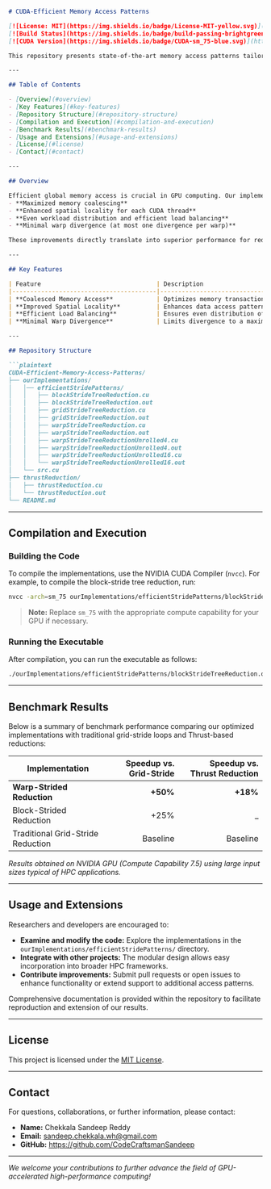 ```markdown
# CUDA-Efficient Memory Access Patterns

[![License: MIT](https://img.shields.io/badge/License-MIT-yellow.svg)](LICENSE)
[![Build Status](https://img.shields.io/badge/build-passing-brightgreen.svg)](https://github.com/username/repository)
[![CUDA Version](https://img.shields.io/badge/CUDA-sm_75-blue.svg)](https://developer.nvidia.com/cuda-zone)

This repository presents state-of-the-art memory access patterns tailored for CUDA applications. It extends the widely adopted grid-stride access paradigm with innovative techniques that enhance memory coalescence, spatial locality, and load balancing, while minimizing warp divergence.

---

## Table of Contents

- [Overview](#overview)
- [Key Features](#key-features)
- [Repository Structure](#repository-structure)
- [Compilation and Execution](#compilation-and-execution)
- [Benchmark Results](#benchmark-results)
- [Usage and Extensions](#usage-and-extensions)
- [License](#license)
- [Contact](#contact)

---

## Overview

Efficient global memory access is crucial in GPU computing. Our implementation extends traditional grid-stride loops by incorporating block-stride and warp-stride techniques to achieve:
- **Maximized memory coalescing**
- **Enhanced spatial locality for each CUDA thread**
- **Even workload distribution and efficient load balancing**
- **Minimal warp divergence (at most one divergence per warp)**

These improvements directly translate into superior performance for reduction operations and can be readily applied to other HPC kernels.

---

## Key Features

| Feature                                | Description                                                                                         |
|----------------------------------------|-----------------------------------------------------------------------------------------------------|
| **Coalesced Memory Access**            | Optimizes memory transactions for maximum throughput.                                             |
| **Improved Spatial Locality**          | Enhances data access patterns compared to conventional grid-stride methods.                         |
| **Efficient Load Balancing**           | Ensures even distribution of work across threads to eliminate idle cycles.                         |
| **Minimal Warp Divergence**            | Limits divergence to a maximum of one per warp, preserving parallel efficiency.                     |

---

## Repository Structure

```plaintext
CUDA-Efficient-Memory-Access-Patterns/
├── ourImplementations/
│   │── efficientStridePatterns/
│   │   ├── blockStrideTreeReduction.cu
│   │   ├── blockStrideTreeReduction.out
│   │   ├── gridStrideTreeReduction.cu
│   │   ├── gridStrideTreeReduction.out
│   │   ├── warpStrideTreeReduction.cu
│   │   ├── warpStrideTreeReduction.out
│   │   ├── warpStrideTreeReductionUnrolled4.cu
│   │   ├── warpStrideTreeReductionUnrolled4.out
│   │   ├── warpStrideTreeReductionUnrolled16.cu
│   │   └── warpStrideTreeReductionUnrolled16.out
│   └── src.cu
├── thrustReduction/
│   ├── thrustReduction.cu
│   └── thrustReduction.out
└── README.md
```

---

## Compilation and Execution

### Building the Code

To compile the implementations, use the NVIDIA CUDA Compiler (`nvcc`). For example, to compile the block-stride tree reduction, run:

```bash
nvcc -arch=sm_75 ourImplementations/efficientStridePatterns/blockStrideTreeReduction.cu ourImplementations/src.cu -o ourImplementations/efficientStridePatterns/blockStrideTreeReduction.out
```

> **Note:** Replace `sm_75` with the appropriate compute capability for your GPU if necessary.

### Running the Executable

After compilation, you can run the executable as follows:

```bash
./ourImplementations/efficientStridePatterns/blockStrideTreeReduction.out < input > output
```

---

## Benchmark Results

Below is a summary of benchmark performance comparing our optimized implementations with traditional grid-stride loops and Thrust-based reductions:

| Implementation                           | Speedup vs. Grid-Stride | Speedup vs. Thrust Reduction |
|------------------------------------------|-------------------------:|-----------------------------:|
| **Warp-Strided Reduction**               |            **+50%**      |            **+18%**          |
| Block-Strided Reduction                  |            +25%         |            _              |
| Traditional Grid-Stride Reduction        |             Baseline     |            Baseline          |

*Results obtained on NVIDIA GPU (Compute Capability 7.5) using large input sizes typical of HPC applications.*

---

## Usage and Extensions

Researchers and developers are encouraged to:
- **Examine and modify the code:** Explore the implementations in the `ourImplementations/efficientStridePatterns/` directory.
- **Integrate with other projects:** The modular design allows easy incorporation into broader HPC frameworks.
- **Contribute improvements:** Submit pull requests or open issues to enhance functionality or extend support to additional access patterns.

Comprehensive documentation is provided within the repository to facilitate reproduction and extension of our results.

---

## License

This project is licensed under the [MIT License](LICENSE).

---

## Contact

For questions, collaborations, or further information, please contact:
- **Name:** Chekkala Sandeep Reddy
- **Email:** sandeep.chekkala.wh@gmail.com
- **GitHub:** https://github.com/CodeCraftsmanSandeep

---

*We welcome your contributions to further advance the field of GPU-accelerated high-performance computing!*